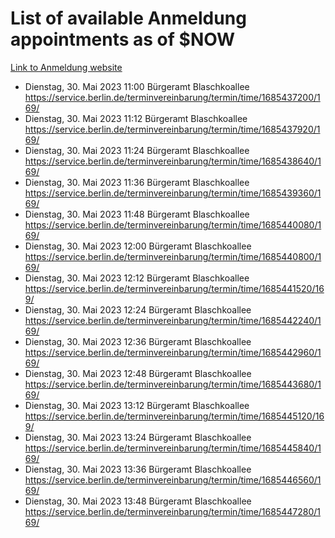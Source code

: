 # List of available Anmeldung appointments as of $NOW
[Link to Anmeldung website](https://service.berlin.de/terminvereinbarung/termin/tag.php?termin=1&anliegen[]=120686&dienstleisterlist=122210,122217,327316,122219,327312,122227,327314,122231,327346,122243,327348,122254,122252,329742,122260,329745,122262,329748,122271,327278,122273,327274,122277,327276,330436,122280,327294,122282,327290,122284,327292,122291,327270,122285,327266,122286,327264,122296,327268,150230,329760,122297,327286,122294,327284,122312,329763,122314,329775,122304,327330,122311,327334,122309,327332,317869,122281,327352,122279,329772,122283,122276,327324,122274,327326,122267,329766,122246,327318,122251,327320,122257,327322,122208,327298,122226,327300&herkunft=http%3A%2F%2Fservice.berlin.de%2Fdienstleistung%2F120686%2F)
- Dienstag, 30. Mai 2023 11:00 Bürgeramt Blaschkoallee https://service.berlin.de/terminvereinbarung/termin/time/1685437200/169/
- Dienstag, 30. Mai 2023 11:12 Bürgeramt Blaschkoallee https://service.berlin.de/terminvereinbarung/termin/time/1685437920/169/
- Dienstag, 30. Mai 2023 11:24 Bürgeramt Blaschkoallee https://service.berlin.de/terminvereinbarung/termin/time/1685438640/169/
- Dienstag, 30. Mai 2023 11:36 Bürgeramt Blaschkoallee https://service.berlin.de/terminvereinbarung/termin/time/1685439360/169/
- Dienstag, 30. Mai 2023 11:48 Bürgeramt Blaschkoallee https://service.berlin.de/terminvereinbarung/termin/time/1685440080/169/
- Dienstag, 30. Mai 2023 12:00 Bürgeramt Blaschkoallee https://service.berlin.de/terminvereinbarung/termin/time/1685440800/169/
- Dienstag, 30. Mai 2023 12:12 Bürgeramt Blaschkoallee https://service.berlin.de/terminvereinbarung/termin/time/1685441520/169/
- Dienstag, 30. Mai 2023 12:24 Bürgeramt Blaschkoallee https://service.berlin.de/terminvereinbarung/termin/time/1685442240/169/
- Dienstag, 30. Mai 2023 12:36 Bürgeramt Blaschkoallee https://service.berlin.de/terminvereinbarung/termin/time/1685442960/169/
- Dienstag, 30. Mai 2023 12:48 Bürgeramt Blaschkoallee https://service.berlin.de/terminvereinbarung/termin/time/1685443680/169/
- Dienstag, 30. Mai 2023 13:12 Bürgeramt Blaschkoallee https://service.berlin.de/terminvereinbarung/termin/time/1685445120/169/
- Dienstag, 30. Mai 2023 13:24 Bürgeramt Blaschkoallee https://service.berlin.de/terminvereinbarung/termin/time/1685445840/169/
- Dienstag, 30. Mai 2023 13:36 Bürgeramt Blaschkoallee https://service.berlin.de/terminvereinbarung/termin/time/1685446560/169/
- Dienstag, 30. Mai 2023 13:48 Bürgeramt Blaschkoallee https://service.berlin.de/terminvereinbarung/termin/time/1685447280/169/
